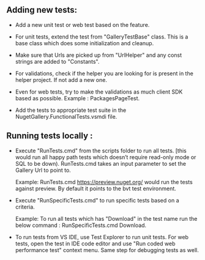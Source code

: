 ## Adding new tests:

   * Add a new unit test or web test based on the feature.
   
   * For unit tests, extend the test from "GalleryTestBase" class. This is a base class which does some initialization and cleanup.
   
   * Make sure that Urls are picked up from "UrlHelper" and any const strings are added to "Constants".
   
   * For validations, check if the helper you are looking for is present in the helper project. If not add a new one.
   
   * Even for web tests, try to make the validations as much client SDK based as possible. Example : PackagesPageTest.
   
   * Add the tests to appropriate test suite in the NugetGallery.FunctionalTests.vsmdi file.
   


## Running tests locally :

   * Execute "RunTests.cmd" from the scripts folder to run all tests. [this would run all happy path tests which doesn’t require read-only mode or SQL to be down).
     RunTests.cmd takes an input parameter to set the Gallery Url to point to.
  
     Example: RunTests.cmd https://preview.nuget.org/ would run the tests against preview.
     By default it points to the bvt test environment.

   * Execute "RunSpecificTests.cmd" to run specific tests based on a criteria.
  
     Example: To run all tests which has "Download" in the test name run the below command :
     RunSpecificTests.cmd Download.
  
 
   * To run tests from VS IDE, use Test Explorer to run unit tests. For web tests, open the test in IDE code editor and use "Run coded web performance test" context menu. Same step for debugging tests as well.




